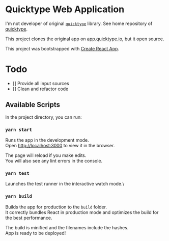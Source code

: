 # Quicktype Web Application

I'm not developer of original [`quicktype`](https://github.com/quicktype/quicktype) library. See home repository of [quicktype](https://github.com/quicktype/quicktype). 

This project clones the original app on [app.quicktype.io](https://app.quicktype.io/), but it open source.

This project was bootstrapped with [Create React App](https://github.com/facebook/create-react-app).

# Todo

- [] Provide all input sources
- [] Clean and refactor code

## Available Scripts

In the project directory, you can run:

### `yarn start`

Runs the app in the development mode.\
Open [http://localhost:3000](http://localhost:3000) to view it in the browser.

The page will reload if you make edits.\
You will also see any lint errors in the console.

### `yarn test`

Launches the test runner in the interactive watch mode.\

### `yarn build`

Builds the app for production to the `build` folder.\
It correctly bundles React in production mode and optimizes the build for the best performance.

The build is minified and the filenames include the hashes.\
App is ready to be deployed!